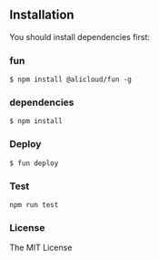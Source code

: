 ## Installation
You should install dependencies first:

### fun
```
$ npm install @alicloud/fun -g
```

### dependencies
```
$ npm install
```

### Deploy
```
$ fun deploy
```

### Test
```
npm run test
```

### License
The MIT License
